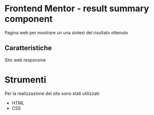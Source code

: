 # Frontend Mentor - result summary component

Pagina web per mostrare un una sintesi del risultato ottenuto

## Caratteristiche

Sito web responsive

# Strumenti

Per la realizzazione del sito sono stati utilizzati:

- HTML
- CSS
